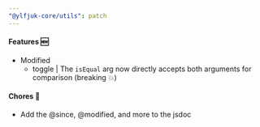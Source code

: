 ```yaml
---
"@ylfjuk-core/utils": patch
---
```


#### Features 🆕

- Modified
  - toggle | The `isEqual` arg now directly accepts both arguments for comparison (breaking 💥)

#### Chores 🧹

- Add the @since, @modified, and more to the jsdoc
